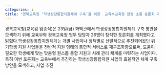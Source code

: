 ```yaml
---
categories: i
title: "경북교육청 ‘학생성장통합지원체계 구축’을 위한  교육부교육청 현장 소통 토론회 개최"
---
```

경북교육청(교육감 임종식)은 23일(금) 화백관에서 학생성장통합지원체계 구축 방안을 모색하기 위해 교육부와 경북교육청 업무 담당자 26명이 참석한 토론회를 개최했다고 밝혔다.학생성장통합지원체계는 개별 사업이나 정책별로 산발적으로 추진되어왔던 위기학생 지원 사업들을 전반적 지원 형태의 통합적 서비스로 재구조화함으로써, 도움이 필요한 학생에게 맞는 맞춤형 원스톱 통합 지원과 사례 관리 체계를 마련하는 사업이다.									특히 이번 토론회는 교육부에서 추진하는 학생성장통합지원 사업의 효율적인 체계 구축 방안을 모색하고, 사업 추진